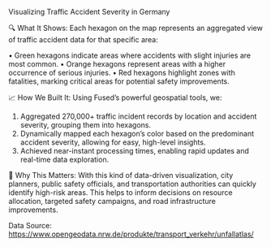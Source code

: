 <!--fused:readme-->
Visualizing Traffic Accident Severity in Germany

🔍 What It Shows:
Each hexagon on the map represents an aggregated view of traffic accident data for that specific area:

 • Green hexagons indicate areas where accidents with slight injuries are most common.
 • Orange hexagons represent areas with a higher occurrence of serious injuries.
 • Red hexagons highlight zones with fatalities, marking critical areas for potential safety improvements.

📈 How We Built It:
Using Fused’s powerful geospatial tools, we:

 1. Aggregated 270,000+ traffic incident records by location and accident severity, grouping them into hexagons.
 2. Dynamically mapped each hexagon’s color based on the predominant accident severity, allowing for easy, high-level insights.
 3. Achieved near-instant processing times, enabling rapid updates and real-time data exploration.

🚀 Why This Matters:
With this kind of data-driven visualization, city planners, public safety officials, and transportation authorities can quickly identify high-risk areas. This helps to inform decisions on resource allocation, targeted safety campaigns, and road infrastructure improvements.

Data Source: https://www.opengeodata.nrw.de/produkte/transport_verkehr/unfallatlas/
